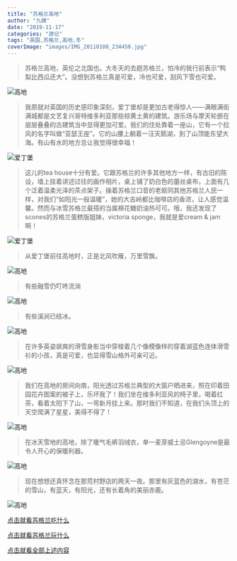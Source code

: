 ```yaml
---
title: "苏格兰高地"
author: "九姨"
date: "2019-11-17"
categories: "游记"
tags: "英国,苏格兰,高地,冬"
coverImage: "images/IMG_20110108_234450.jpg"
---
```


> 苏格兰高地，英伦之北国也。大冬天的去趟苏格兰，怕冷的我行前表示“鸭梨比西瓜还大”。没想到苏格兰真是可爱，冷也可爱，刮风下雪也可爱。

![高地](images/glasgow.jpg)

> 我原就对英国的历史感印象深刻，爱丁堡却是更加古老得惊人——满眼满街满城都是文艺复兴哥特维多利亚那些棕黄土黄的建筑。游乐场与摩天轮嵌在层层叠叠的古建筑当中显得更加可爱。我们的住处靠着一座山，它有一个拉风的名字叫做“亚瑟王座”。它的山腰上躺着一汪天鹅湖，到了山顶能东望大海。有山有水的地方总让我觉得很幸福！

![爱丁堡](images/IMG_20110104_143925.jpg)

> 这儿的tea house十分有爱。它跟苏格兰的许多其他地方一样，有古旧的陈设，墙上挂着讲述过往的画作相片，桌上铺了奶白色的蕾丝桌布，上面有几个泛着温柔光泽的茶点架子。操着苏格兰口音的老妪同其他苏格兰人民一样，对我们“如阳光一般温暖”，她的大吉岭都比咖啡店的香浓，让人感觉温馨。然而与冰雪苏格兰最搭的当属棉花糖奶油热可可。哦，我还发现了scones的苏格兰蛋糕版姐妹，victoria sponge，我就是爱cream & jam啊！

![爱丁堡](images/649893583.jpg)

> 从爱丁堡前往高地时，正是北风吹雁，万里雪飘。

![高地](images/IMG_20110108_151058.jpg)

> 有些融雪仍叮咚流淌

![高地](images/IMG_20110108_234429.jpg)

> 有些溪涧已结冰。 

![高地](images/IMG_20110108_234657.jpg)

> 在许多英姿飒爽的滑雪身影当中穿梭着几个像模像样的穿着湖蓝色连体滑雪衫的小孩，真是可爱，也显得雪山格外可亲可近。

![高地](images/IMG_20110108_234645.jpg)

> 我们在高地的房间向南，阳光透过苏格兰典型的大窗户晒进来，照在印着田园花卉图案的被子上，乐坏我了！我们坐在维多利亚风的椅子里，喝着红茶，看着太阳下了山，一弯新月挂上来。那时我们不知道，在我们头顶上的天空爬满了星星，美得不得了！

![高地](images/IMG_20110108_234518.jpg)

> 在冰天雪地的高地，除了暖气毛裤羽绒衣，单一麦芽威士忌Glengoyne是最令人开心的保暖利器。

![高地](images/IMG_20110108_234145.jpg)

> 现在想想还真怀念在那荒村野店的两天一夜。那里有灰蓝色的湖水，有苍茫的雪山，有蓝天，有阳光，还有长着角的美丽赤鹿。

![高地](images/IMG_20110108_234450.jpg)

[点击就看苏格兰吃什么](/posts/categories/%E7%BE%8E%E9%A3%9F?pagetype=uk-food&tags=英国,苏格兰&extags=)

[点击就看苏格兰玩什么](/posts/categories/攻略?pagetype=uk-play&tags=英国,苏格兰&extags=)

[点击就看全部上述内容](/posts?tags=苏格兰)